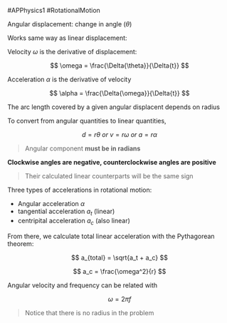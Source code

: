 #APPhysics1 #RotationalMotion

Angular displacement: change in angle ($\theta$)

Works same way as linear displacement:

Velocity $\omega$ is the derivative of displacement:

$$
\omega = \frac{\Delta{\theta}}{\Delta{t}}
$$

Acceleration $\alpha$ is the derivative of velocity

$$
\alpha = \frac{\Delta{\omega}}{\Delta{t}}
$$

The arc length covered by a given angular displacent depends on radius

To convert from angular quantities to linear quantities, 

$$
d = r\theta \ or \ v = r\omega \ or \ a = r \alpha
$$

> Angular component **must be in radians**

**Clockwise angles are negative, counterclockwise angles are positive**
> Their calculated linear counterparts will be the same sign

Three types of accelerations in rotational motion:

- Angular acceleration $\alpha$
- tangential acceleration $a_t$ (linear)
- centripital acceleration $a_c$ (also linear)

From there, we calculate total linear acceleration with the Pythagorean theorem:

$$
a_{total} = \sqrt{a_t + a_c}
$$

$$
a_c = \frac{\omega^2}{r}
$$

Angular velocity and frequency can be related with 

$$
\omega = 2\pi f
$$

> Notice that there is no radius in the problem